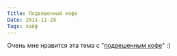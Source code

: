 ```yaml
---
Title: Подвешенный кофе
Date: 2011-11-28
Tags: лайф
---
```


<div class="text">Очень мне нравится эта тема с "<a href="http://www.snob.ru/thread/165#entry_42849">подвешенным кофе</a>" :)</div>